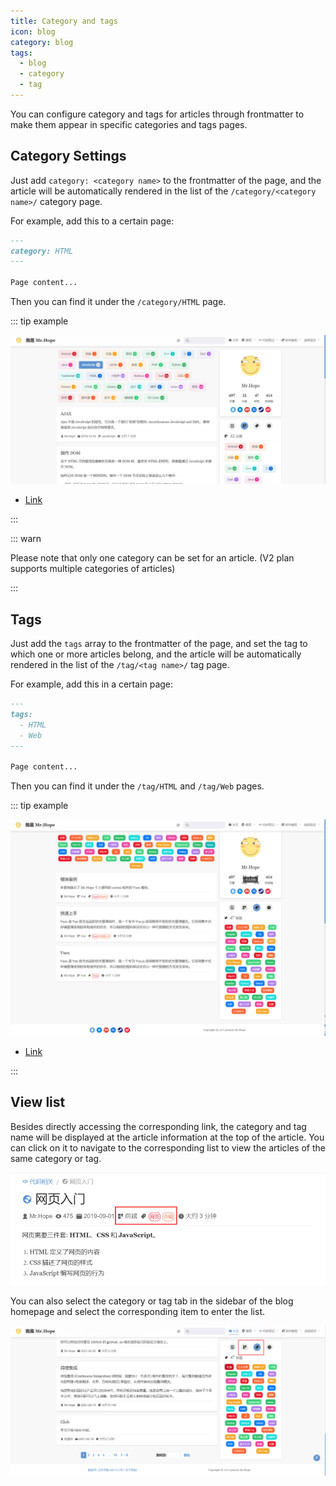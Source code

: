 ```yaml
---
title: Category and tags
icon: blog
category: blog
tags:
  - blog
  - category
  - tag
---
```


You can configure category and tags for articles through frontmatter to make them appear in specific categories and tags pages.

<!-- more -->

## Category Settings

Just add `category: <category name>` to the frontmatter of the page, and the article will be automatically rendered in the list of the `/category/<category name>/` category page.

For example, add this to a certain page:

```md
---
category: HTML
---

Page content...
```

Then you can find it under the `/category/HTML` page.

::: tip example

![Category](./assets/category.png)

- [Link](https://mrhope.site/category/JavaScript/)

:::

::: warn

Please note that only one category can be set for an article. (V2 plan supports multiple categories of articles)

:::

## Tags

Just add the `tags` array to the frontmatter of the page, and set the tag to which one or more articles belong, and the article will be automatically rendered in the list of the `/tag/<tag name>/` tag page.

For example, add this in a certain page:

```md
---
tags:
  - HTML
  - Web
---

Page content...
```

Then you can find it under the `/tag/HTML` and `/tag/Web` pages.

::: tip example

![Tag](./assets/tag.png)

- [Link](https://mrhope.site/tag/Vuex/)

:::

## View list

Besides directly accessing the corresponding link, the category and tag name will be displayed at the article information at the top of the article. You can click on it to navigate to the corresponding list to view the articles of the same category or tag.

![Article Information](./assets/info.png)

You can also select the category or tag tab in the sidebar of the blog homepage and select the corresponding item to enter the list.

![Sidebar Tab](./assets/sidebar.png)

